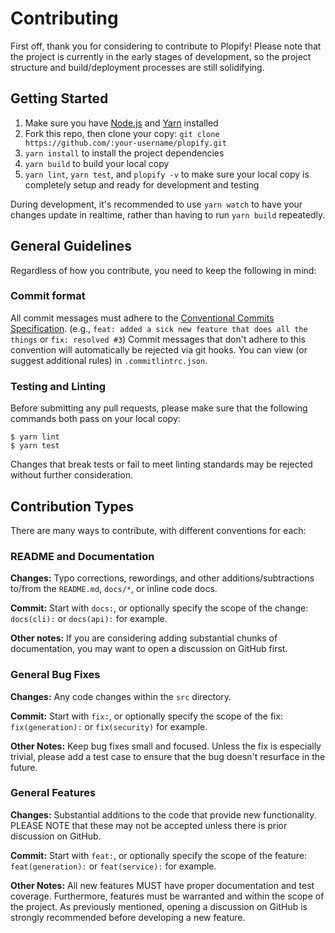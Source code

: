 # Contributing
First off, thank you for considering to contribute to Plopify!  Please note that the project is currently in the early stages of development, so the project structure and build/deployment processes are still solidifying.

## Getting Started
1. Make sure you have [Node.js](https://nodejs.org) and [Yarn](https://yarnpkg.com) installed
2. Fork this repo, then clone your copy: `git clone https://github.com/:your-username/plopify.git`
3. `yarn install` to install the project dependencies
4. `yarn build` to build your local copy
5. `yarn lint`, `yarn test`, and `plopify -v` to make sure your local copy is completely setup and ready for development and testing

During development, it's recommended to use `yarn watch` to have your changes update in realtime, rather than having to run `yarn build` repeatedly.

## General Guidelines
Regardless of how you contribute, you need to keep the following in mind:

### Commit format
All commit messages must adhere to the [Conventional Commits Specification](https://conventionalcommits.org).  (e.g., `feat: added a sick new feature that does all the things` or `fix: resolved #3`)  Commit messages that don't adhere to this convention will automatically be rejected via git hooks.  You can view (or suggest additional rules) in `.commitlintrc.json`.

### Testing and Linting
Before submitting any pull requests, please make sure that the following commands both pass on your local copy:

```
$ yarn lint
$ yarn test
```

Changes that break tests or fail to meet linting standards may be rejected without further consideration.

## Contribution Types
There are many ways to contribute, with different conventions for each:

### README and Documentation
**Changes:** Typo corrections, rewordings, and other additions/subtractions to/from the `README.md`, `docs/*`, or inline code docs.

**Commit:** Start with `docs:`, or optionally specify the scope of the change: `docs(cli):` or `docs(api):` for example.

**Other notes:**  If you are considering adding substantial chunks of documentation, you may want to open a discussion on GitHub first.

### General Bug Fixes
**Changes:** Any code changes within the `src` directory.

**Commit:** Start with `fix:`, or optionally specify the scope of the fix: `fix(generation):` or `fix(security)` for example.

**Other Notes:** Keep bug fixes small and focused.  Unless the fix is especially trivial, please add a test case to ensure that the bug doesn't resurface in the future.

### General Features
**Changes:** Substantial additions to the code that provide new functionality.  PLEASE NOTE that these may not be accepted unless there is prior discussion on GitHub.

**Commit:** Start with `feat:`, or optionally specify the scope of the feature: `feat(generation):` or `feat(service):` for example.

**Other Notes:** All new features MUST have proper documentation and test coverage.  Furthermore, features must be warranted and within the scope of the project.  As previously mentioned, opening a discussion on GitHub is strongly recommended before developing a new feature.
